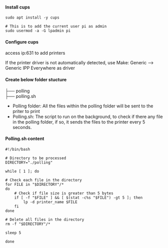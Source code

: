 #### Install cups

``` 
sudo apt install -y cups 
```

``` 
# This is to add the current user pi as admin
sudo usermod -a -G lpadmin pi 
```

#### Configure cups
access ip:631 to add printers

If the printer driver is not automatically detected, use Make: Generic --> Generic IPP Everywhere as driver

#### Create below folder stucture

├── polling </br>
├── polling.sh </br>

* Polling folder: All the files within the polling folder will be sent to the priter to print
* Polling.sh: The script to run on the background, to check if there any file in the polling folder, if so, it sends the files to the printer every 5 seconds.

#### Polling.sh content

```
#!/bin/bash

# Directory to be processed
DIRECTORY="./polling"

while [ 1 ]; do

# Check each file in the directory
for FILE in "$DIRECTORY"/*
do
    # Check if file size is greater than 5 bytes
    if [ -f "$FILE" ] && [ $(stat -c%s "$FILE") -gt 5 ]; then
        lp -d printer_name $FILE
    fi
done

# Delete all files in the directory
rm -f "$DIRECTORY"/*

sleep 5

done

```


